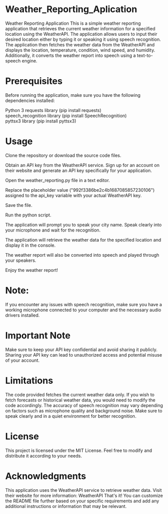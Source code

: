 # Weather_Reporting_Aplication
Weather Reporting Application
This is a simple weather reporting application that retrieves the current weather information for a specified location using the WeatherAPI. The application allows users to input their desired location either by typing it or speaking it using speech recognition. The application then fetches the weather data from the WeatherAPI and displays the location, temperature, condition, wind speed, and humidity. Additionally, it converts the weather report into speech using a text-to-speech engine.

# Prerequisites
Before running the application, make sure you have the following dependencies installed:

Python 3
requests library (pip install requests) \
speech_recognition library (pip install SpeechRecognition) \
pyttsx3 library (pip install pyttsx3)

# Usage
Clone the repository or download the source code files.

Obtain an API key from the WeatherAPI service. Sign up for an account on their website and generate an API key specifically for your application.

Open the weather_reporting.py file in a text editor.

Replace the placeholder value ("992f3386be2c4b1687085857230106") assigned to the api_key variable with your actual WeatherAPI key.

Save the file.

Run the python script.

The application will prompt you to speak your city name. Speak clearly into your microphone and wait for the recognition.

The application will retrieve the weather data for the specified location and display it in the console.

The weather report will also be converted into speech and played through your speakers.

Enjoy the weather report!

# Note:
If you encounter any issues with speech recognition, make sure you have a working microphone connected to your computer and the necessary audio drivers installed.

# Important Note
Make sure to keep your API key confidential and avoid sharing it publicly. Sharing your API key can lead to unauthorized access and potential misuse of your account.

# Limitations
The code provided fetches the current weather data only. If you wish to fetch forecasts or historical weather data, you would need to modify the code accordingly.
The accuracy of speech recognition may vary depending on factors such as microphone quality and background noise. Make sure to speak clearly and in a quiet environment for better recognition.

# License
This project is licensed under the MIT License. Feel free to modify and distribute it according to your needs.

# Acknowledgments
This application uses the WeatherAPI service to retrieve weather data. Visit their website for more information: WeatherAPI
That's it! You can customize the README file further based on your specific requirements and add any additional instructions or information that may be relevant.
